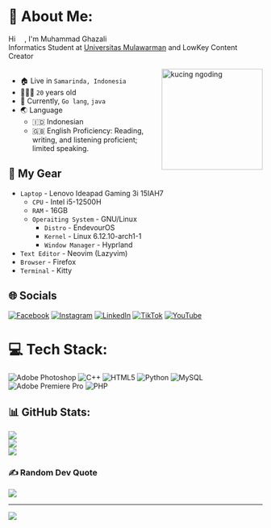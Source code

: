 # 💫 About Me:
Hi <img src = https://raw.githubusercontent.com/aemmadi/aemmadi/master/wave.gif style = "height:1em;">, I'm Muhammad Ghazali<br>Informatics Student at <a href = "https://unmul.ac.id">Universitas Mulawarman</a> and LowKey Content Creator<br><br>
<img align ="right" alt ="kucing ngoding" width = '200px' src = "https://c.tenor.com/GOj9ZF_-ZOcAAAAC/tenor.gif" >
- 🏠 Live in ```Samarinda, Indonesia```
- 🧍🏻‍♂️ ```20``` years old
- 🌟 Currently, ```Go lang```, ```java```
- 🌏 Language
  - 🇮🇩 Indonesian
  - 🇬🇧 English Proficiency: Reading, writing, and listening proficient; limited speaking.

## 🧰 My Gear
- ```Laptop``` - Lenovo Ideapad Gaming 3i 15IAH7
  - ```CPU``` - Intel i5-12500H
  - ```RAM``` - 16GB
  - ```Operaiting System``` - GNU/Linux
    - ```Distro``` - EndevourOS
    - ```Kernel``` - Linux 6.12.10-arch1-1
    - ```Window Manager``` - Hyprland
- ```Text Editor``` - Neovim (Lazyvim)
- ```Browser``` - Firefox
- ```Terminal``` - Kitty

## 🌐 Socials
[![Facebook](https://img.shields.io/badge/Facebook-%231877F2.svg?logo=Facebook&logoColor=white)](https://facebook.com/e.elghaz) [![Instagram](https://img.shields.io/badge/Instagram-%23E4405F.svg?logo=Instagram&logoColor=white)](https://instagram.com/elghaz.ali) [![LinkedIn](https://img.shields.io/badge/LinkedIn-%230077B5.svg?logo=linkedin&logoColor=white)](https://linkedin.com/in/muhammad-ghazali-16a946334) [![TikTok](https://img.shields.io/badge/TikTok-%23000000.svg?logo=TikTok&logoColor=white)](https://tiktok.com/@e.elghaz._) [![YouTube](https://img.shields.io/badge/YouTube-%23FF0000.svg?logo=YouTube&logoColor=white)](https://youtube.com/@UCftfaDcIkMyoX7M7sWtOLGw) 

# 💻 Tech Stack:
![Adobe Photoshop](https://img.shields.io/badge/adobe%20photoshop-%2331A8FF.svg?style=for-the-badge&logo=adobe%20photoshop&logoColor=white) ![C++](https://img.shields.io/badge/c++-%2300599C.svg?style=for-the-badge&logo=c%2B%2B&logoColor=white) ![HTML5](https://img.shields.io/badge/html5-%23E34F26.svg?style=for-the-badge&logo=html5&logoColor=white) ![Python](https://img.shields.io/badge/python-3670A0?style=for-the-badge&logo=python&logoColor=ffdd54) ![MySQL](https://img.shields.io/badge/mysql-4479A1.svg?style=for-the-badge&logo=mysql&logoColor=white) ![Adobe Premiere Pro](https://img.shields.io/badge/Adobe%20Premiere%20Pro-9999FF.svg?style=for-the-badge&logo=Adobe%20Premiere%20Pro&logoColor=white) ![PHP](https://img.shields.io/badge/php-%23777BB4.svg?style=for-the-badge&logo=php&logoColor=white)
## 📊 GitHub Stats:
![](https://github-readme-stats.vercel.app/api/top-langs/?username=elghazx&theme=onedark&hide_border=false&include_all_commits=false&count_private=false&layout=compact)<br/>
![](https://github-readme-stats.vercel.app/api?username=elghazx&theme=onedark&hide_border=false&include_all_commits=false&count_private=false)<br/>
![](https://github-readme-streak-stats.herokuapp.com/?user=elghazx&theme=onedark&hide_border=false)

### ✍️ Random Dev Quote
![](https://quotes-github-readme.vercel.app/api?type=vetical&theme=tokyonight)

---
[![](https://visitcount.itsvg.in/api?id=elghazx&icon=0&color=10)](https://visitcount.itsvg.in)

<!-- Proudly created with GPRM ( https://gprm.itsvg.in ) -->
